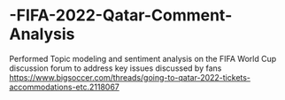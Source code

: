 # -FIFA-2022-Qatar-Comment-Analysis
Performed Topic modeling and sentiment analysis on the FIFA World Cup discussion forum to address key issues discussed by fans https://www.bigsoccer.com/threads/going-to-qatar-2022-tickets-accommodations-etc.2118067
